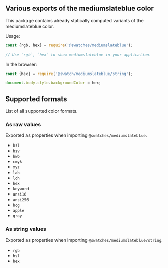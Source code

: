 ## Various exports of the mediumslateblue color

This package contains already statically computed variants of the mediumslateblue color.

Usage:
```js
const {rgb, hex} = require('@swatches/mediumslateblue');

// Use `rgb`, `hex` to show mediumslateblue in your application.
```

In the browser:
```js
const {hex} = require('@swatch/mediumslateblue/string');

document.body.style.backgroundColor = hex;
```

## Supported formats


List of all supported color formats.

### As raw values

Exported as properties when importing `@swatches/mediumslateblue`.

- `hsl`
- `hsv`
- `hwb`
- `cmyk`
- `xyz`
- `lab`
- `lch`
- `hex`
- `keyword`
- `ansi16`
- `ansi256`
- `hcg`
- `apple`
- `gray`

### As string values

Exported as properties when importing `@swatches/mediumslateblue/string`.

- `rgb`
- `hsl`
- `hex`
